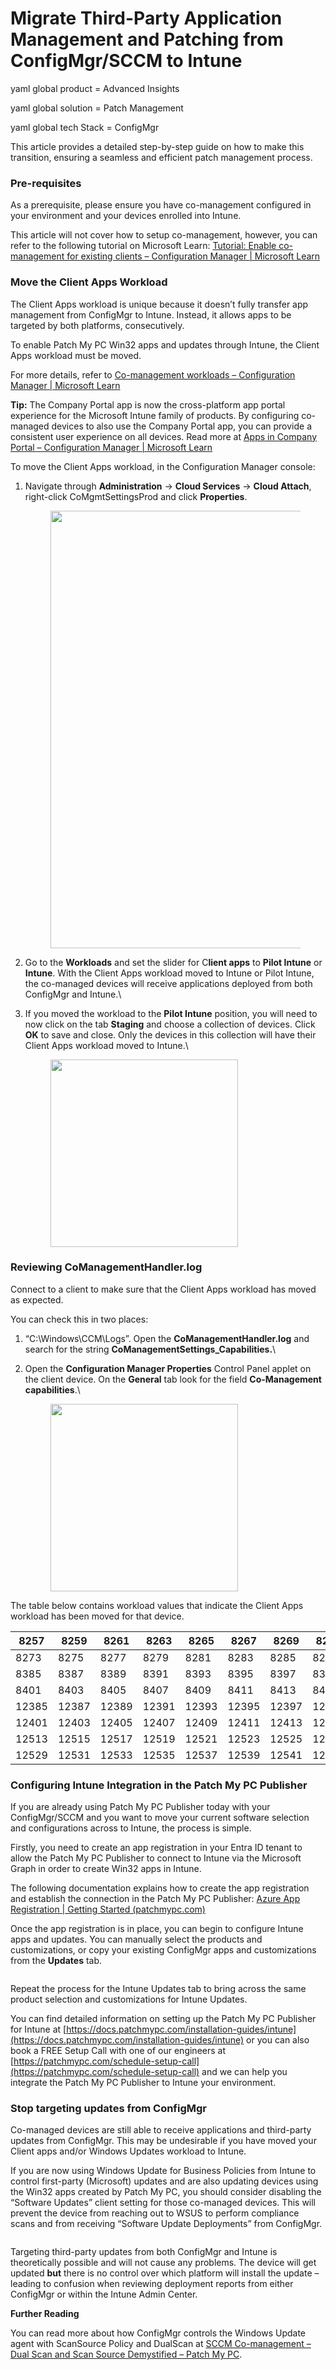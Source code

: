 # Migrate Third-Party Application Management and Patching from ConfigMgr/SCCM to Intune

yaml global product = Advanced Insights

yaml global solution = Patch Management

yaml global tech Stack = ConfigMgr

This article provides a detailed step-by-step guide on how to make this transition, ensuring a seamless and efficient patch management process. &#x20;

### Pre-requisites <a href="#h-pre-requisites" id="h-pre-requisites"></a>

As a prerequisite, please ensure you have co-management configured in your environment and your devices enrolled into Intune.&#x20;

This article will not cover how to setup co-management, however, you can refer to the following tutorial on Microsoft Learn: [Tutorial: Enable co-management for existing clients – Configuration Manager | Microsoft Learn](https://learn.microsoft.com/en-us/mem/configmgr/comanage/tutorial-co-manage-clients)&#x20;

### Move the Client Apps Workload <a href="#h-move-the-client-apps-workload" id="h-move-the-client-apps-workload"></a>

The Client Apps workload is unique because it doesn’t fully transfer app management from ConfigMgr to Intune. Instead, it allows apps to be targeted by both platforms, consecutively.

To enable Patch My PC Win32 apps and updates through Intune, the Client Apps workload must be moved.

For more details, refer to [Co-management workloads – Configuration Manager | Microsoft Learn](https://learn.microsoft.com/en-us/mem/configmgr/comanage/workloads#client-apps)

**Tip:** The Company Portal app is now the cross-platform app portal experience for the Microsoft Intune family of products. By configuring co-managed devices to also use the Company Portal app, you can provide a consistent user experience on all devices. Read more at [Apps in Company Portal – Configuration Manager | Microsoft Learn](https://learn.microsoft.com/en-us/mem/configmgr/comanage/company-portal)&#x20;

To move the Client Apps workload, in the Configuration Manager console:

1.  Navigate through **Administration** -> **Cloud Services** -> **Cloud Attach**, right-click CoMgmtSettingsProd and click **Properties**.

    <figure><img src="https://patchmypc.com/app/uploads/2025/04/clientapps_move1.png" alt="" width="700"><figcaption></figcaption></figure>
2. Go to the **Workloads** and set the slider for C**lient apps** to **Pilot Intune** or **Intune**. With the Client Apps workload moved to Intune or Pilot Intune, the co-managed devices will receive applications deployed from both ConfigMgr and Intune.\

3.  If you moved the workload to the **Pilot Intune** position, you will need to now click on the tab **Staging** and choose a collection of devices. Click **OK** to save and close. Only the devices in this collection will have their Client Apps workload moved to Intune.\


    <figure><img src="https://patchmypc.com/app/uploads/2025/04/clientapps_move3.png" alt="" width="300"><figcaption></figcaption></figure>

### Reviewing CoManagementHandler.log <a href="#h-reviewing-comanagementhandler-log" id="h-reviewing-comanagementhandler-log"></a>

Connect to a client to make sure that the Client Apps workload has moved as expected. &#x20;

You can check this in two places:&#x20;

1. &#x20;“C:\Windows\CCM\Logs”. Open the **CoManagementHandler.log** and search for the string **CoManagementSettings\_Capabilities.**\

2.  Open the **Configuration Manager Properties** Control Panel applet on the client device. On the **General** tab look for the field **Co-Management capabilities**.\


    <figure><img src="https://patchmypc.com/app/uploads/2025/04/clientapps_move5.png" alt="" width="300"><figcaption></figcaption></figure>

The table below contains workload values that indicate the Client Apps workload has been moved for that device.

| 8257  | 8259  | 8261  | 8263  | 8265  | 8267  | 8269  | 8271  |
| ----- | ----- | ----- | ----- | ----- | ----- | ----- | ----- |
| 8273  | 8275  | 8277  | 8279  | 8281  | 8283  | 8285  | 8287  |
| 8385  | 8387  | 8389  | 8391  | 8393  | 8395  | 8397  | 8399  |
| 8401  | 8403  | 8405  | 8407  | 8409  | 8411  | 8413  | 8415  |
| 12385 | 12387 | 12389 | 12391 | 12393 | 12395 | 12397 | 12399 |
| 12401 | 12403 | 12405 | 12407 | 12409 | 12411 | 12413 | 12415 |
| 12513 | 12515 | 12517 | 12519 | 12521 | 12523 | 12525 | 12527 |
| 12529 | 12531 | 12533 | 12535 | 12537 | 12539 | 12541 | 12543 |

### Configuring Intune Integration in the Patch My PC Publisher <a href="#h-configuring-intune-integration-in-the-patch-my-pc-publisher" id="h-configuring-intune-integration-in-the-patch-my-pc-publisher"></a>

If you are already using Patch My PC Publisher today with your ConfigMgr/SCCM and you want to move your current software selection and configurations across to Intune, the process is simple.&#x20;

Firstly, you need to create an app registration in your Entra ID tenant to allow the Patch My PC Publisher to connect to Intune via the Microsoft Graph in order to create Win32 apps in Intune. &#x20;

The following documentation explains how to create the app registration and establish the connection in the Patch My PC Publisher: [Azure App Registration | Getting Started (patchmypc.com)](https://docs.patchmypc.com/installation-guides/intune/azure-app-registration)&#x20;

Once the app registration is in place, you can begin to configure Intune apps and updates. You can manually select the products and customizations, or copy your existing ConfigMgr apps and customizations from the **Updates** tab.

<figure><img src="https://patchmypc.com/app/uploads/2025/04/clientapps_move6.png" alt=""><figcaption></figcaption></figure>

Repeat the process for the Intune Updates tab to bring across the same product selection and customizations for Intune Updates.

You can find detailed information on setting up the Patch My PC Publisher for Intune at [https://docs.patchmypc.com/installation-guides/intune](https://docs.patchmypc.com/installation-guides/intune) or you can also book a FREE Setup Call with one of our engineers at [https://patchmypc.com/schedule-setup-call](https://patchmypc.com/schedule-setup-call) and we can help you integrate the Patch My PC Publisher to Intune your environment.&#x20;

### Stop targeting updates from ConfigMgr <a href="#h-stop-targeting-updates-from-configmgr" id="h-stop-targeting-updates-from-configmgr"></a>

Co-managed devices are still able to receive applications and third-party updates from ConfigMgr. This may be undesirable if you have moved your Client apps and/or Windows Updates workload to Intune.

If you are now using Windows Update for Business Policies from Intune to control first-party (Microsoft) updates and are also updating devices using the Win32 apps created by Patch My PC, you should consider disabling the “Software Updates” client setting for those co-managed devices. This will prevent the device from reaching out to WSUS to perform compliance scans and from receiving “Software Update Deployments” from ConfigMgr.

<figure><img src="https://patchmypc.com/app/uploads/2025/04/clientapps_move7.png" alt=""><figcaption></figcaption></figure>

Targeting third-party updates from both ConfigMgr and Intune is theoretically possible and will not cause any problems. The device will get updated **but** there is no control over which platform will install the update – leading to confusion when reviewing deployment reports from either ConfigMgr or within the Intune Admin Center.

**Further Reading**

You can read more about how ConfigMgr controls the Windows Update agent with ScanSource Policy and DualScan at [SCCM Co-management – Dual Scan and Scan Source Demystified – Patch My PC](https://patchmypc.com/sccm-co-management-dual-scan-and-scan-source-demystified).
